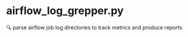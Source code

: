 # airflow_log_grepper.py
:mag: parse airflow job log directories to track metrics and produce reports
